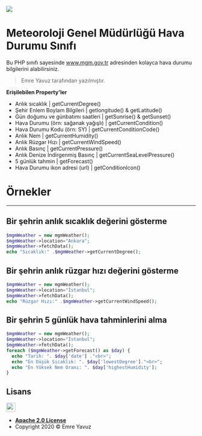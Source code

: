 ![](https://i.ibb.co/8r0K7fW/banner.png)

# Meteoroloji Genel Müdürlüğü Hava Durumu Sınıfı

Bu PHP sınıfı sayesinde www.mgm.gov.tr adresinden kolayca hava durumu bilgilerini alabilirsiniz. 
> Emre Yavuz tarafından yazılmıştır.

**Erişilebilen Property'ler**

- Anlık sıcaklık | getCurrentDegree()
- Şehir Enlem Boylam Bilgileri | getlongitude() & getLatitude()
- Gün doğumu ve günbatımı saatleri | getSunrise() & getSunset()
- Hava Durumu (örn: sağanak yağışlı) | getCurrentCondition()
- Hava Durumu Kodu (örn: SY) | getCurrentConditionCode()
- Anlık Nem | getCurrentHumidity()
- Anlık Rüzgar Hızı | getCurrentWindSpeed()
- Anlık Basınç | getCurrentPressure()
- Anlık Denize İndirgenmiş Basınç | getCurrentSeaLevelPressure()
- 5 günlük tahmin | getForecast()
- Hava Durumu ikon adresi (url) | getConditionIcon()


# Örnekler
---
## Bir şehrin anlık sıcaklık değerini gösterme

```php
$mgmWeather = new mgmWeather();
$mgmWeather->location="Ankara";
$mgmWeather->fetchData();
echo "Sıcaklık:" .$mgmWeather->getCurrentDegree();
```



## Bir şehrin anlık rüzgar hızı değerini gösterme

```php
$mgmWeather = new mgmWeather();
$mgmWeather->location="İstanbul";
$mgmWeather->fetchData();
echo "Rüzgar Hızı:" .$mgmWeather->getCurrentWindSpeed();
```

## Bir şehrin 5 günlük hava tahminlerini alma

```php
$mgmWeather = new mgmWeather();
$mgmWeather->location="İstanbul";
$mgmWeather->fetchData();
foreach ($mgmWeather->getForecast() as $day) {
  echo "Tarih: ". $day['date'] ."<br>";
  echo "En Düşük Sıcaklık: ". $day['lowestDegree']."<br>";
  echo "En Yüksek Nem Oranı: ". $day['highestHumidity'];
}
```

## Lisans

<img src="https://opensource.org/files/osi_keyhole_300X300_90ppi_0.png" height="24" width="24">

- **[Apache 2.0 License](https://www.apache.org/licenses/LICENSE-2.0)**
- Copyright 2020 © Emre Yavuz
